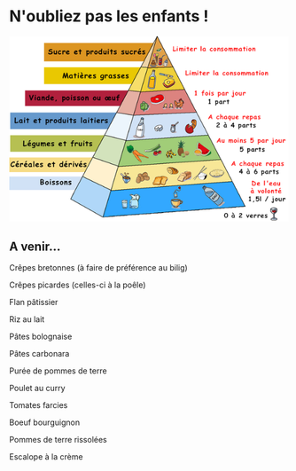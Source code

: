 # N'oubliez pas les enfants !


![pyramide_alimentaire](../images/piramide.png)

## A venir...

Crêpes bretonnes (à faire de préférence au bilig)

Crêpes picardes (celles-ci à la poêle)

Flan pâtissier

Riz au lait

Pâtes bolognaise

Pâtes carbonara

Purée de pommes de terre

Poulet au curry

Tomates farcies

Boeuf bourguignon

Pommes de terre rissolées

Escalope à la crème